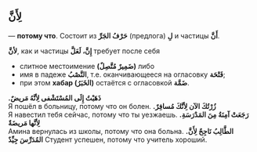 ﻿لِأَنَّ
---
— **потому что**.  Состоит из **حَرْفُ الجَرِّ**  (предлога) **لِ** и частицы **أَنَّ**. 

**لأنَّ**, как и частицы **إِنَّ، لَعَلَّ** требует после себя
- слитное местоимение **(ضَمِيرٌ مُتَّصِلٌ)** либо
- имя в падеже **النَّصْبُ**, т.е. оканчивающееся на огласовку **فَتْحَة**;
- при этом **хабар (الخَبَرُ)** остаётся с огласовкой **ضَمَّة**.

**.ذَهَبْتُ إِلَى المُسْتَشْفى لِأنَّهُ مَريضٌ**  
    Я пошёл в больницу, потому что он болен.
**.زُرْتُكَ الآن لِأنَّكَ مُسافِرٌ**  
    Я навестил тебя сейчас, потому что ты уезжаешь.
**.رَجَعَتْ آمِنَةُ مِنَ المَدْرَسَةِ لِأنَّها مَريضَةٌ**  
    Амина вернулась из школы, потому что она больна.
   **.الطَّالِبُ نَاجِحٌ لِأَنَّ المُدَرِّسَ جِيِّدٌ** 
   Студент успешен, потому что учитель хороший.
    
    

